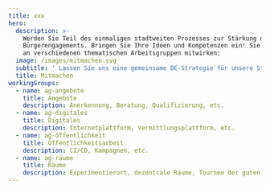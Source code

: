```yaml
---
title: xxx
hero:
  description: >-
    Werden Sie Teil des einmaligen stadtweiten Prozesses zur Stärkung des
    Bürgerengagements. Bringen Sie Ihre Ideen und Kompetenzen ein! Sie können
    an verschiedenen thematischen Arbeitsgruppen mitwirken:
  image: /images/mitmachen.svg
  subtitle: ' Lassen Sie uns eine gemeinsame BE-Strategie für unsere Stadt entwickeln.'
  title: Mitmachen
workingGroups:
  - name: ag-angebote
    title: Angebote
    description: Anerkennung, Beratung, Qualifizierung, etc.
  - name: ag-digitales
    title: Digitales
    description: Internetplattform, Vermittlungsplattform, etc.
  - name: ag-öffentlichkeit
    title: Öffentlichkeitsarbeit
    description: CI/CD, Kampagnen, etc.
  - name: ag-räume
    title: Räume
    description: Experimentierort, dezentrale Räume, Tournee der guten Orte, etc.
---
```

<ContributePage />

